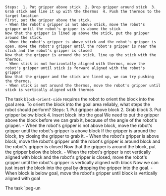 
    Steps:  1. Put gripper above stick  2. Drop gripper around stick  3. Grab stick and line it up with the thermos  4. Push the thermos to the target location
    First, put the gripper above the stick.
    - When the robot's gripper is not above stick, move the robot's gripper until the robot's gripper is above the stick
    Now that the gripper is lined up above the stick, put the gripper around the stick.
    - When the robot's gripper is above stick and the robot's gripper is open, move the robot's gripper until the robot's gripper is near the stick and the robot's gripper is closed
    Now that the gripper is around the stick, line up the stick with the thermos.
    - When stick is not horizontally aligned with thermos, move the robot's gripper until stick is forward aligned with the robot's gripper
    Now that the gripper and the stick are lined up, we can try pushing the thermos.
    - When stick is not around the thermos, move the robot's gripper until stick is vertically aligned with thermos

The task `block-orient-side` requires the robot to orient the block into the goal area.
To orient the block into the goal area reliably, what steps the robot should perform?
    Steps:  1. Put gripper above block  2. Grab block  3. Put gripper below block  4. Insert block into the goal
    We need to put the gripper above the block before we can grab it, because of the angle of the robot's gripper.
    - When the robot's gripper is not above block, move the robot's gripper until the robot's gripper is above block
    If the gripper is around the block, try closing the gripper to grab it.
    - When the robot's gripper is above block, move the robot's gripper until the robot's gripper is around block and the robot's gripper is closed
    Now that the gripper is around the block, put the gripper below the block.
    - When the robot's gripper is not vertically aligned with block and the robot's gripper is closed, move the robot's gripper until the robot's gripper is vertically aligned with block
    Now we can just insert the block into the goal by dropping the gripper into the goal.
    - When block is below goal, move the robot's gripper until block is vertically aligned with goal

The task `peg-un